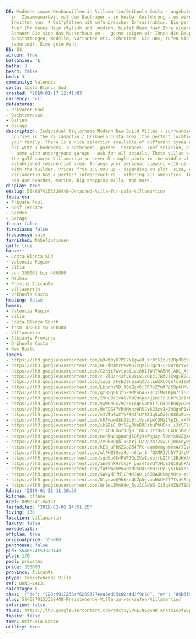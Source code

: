 ```yaml
---
DE: Moderne Luxus-Neubauvillen in Villamartin/Orihuela Costa - angeboten durch maxgoldhouse
  in  Zusammenarbeit mit dem Bauträger - in bester Ausführung - es wird Ihnen gefallen.
  Inmitten von  4 Golfplätzen mit umfangreicher Infrastruktur. Ein perfekter Platz
  fuer Ihr neues Heim stylish und  modern, bietet Raum fuer Ihre eigenen Gestaltungsideen.
  Schauen Sie sich das Musterhaus an -  gerne zeigen wir Ihnen die Bauplätze, Grössen,
  Ausstattungen, Modelle, Varianten etc. schreiben  Sie uns, rufen Sie an, Terminvereinbarungen
  jederzeit. Eine gute Wahl.
ES: ES
aircon: true
balconies: '1'
baths: 3
beach: false
beds: 3
community: Valencia
costa: Costa Blanca Süd
created: '2019-01-17 12:41:03'
currency: null
defeatures:
- Privater Pool
- Dachterrasse
- Garten
- Garage
description: Individual taylormade Modern New Build Villas - surrounded by 5 golf
  courses in the Villamartin / Orihuela Costa area, the perfect location for you and
  your family. There is a nice selection available of different types amd style -
  all with 3 bedrooms, 3 bathrooms, garden, terraces, roof solarium, private pool
  - some with underground garage - ask for all details. These villas are located near
  the golf course Villamartin on several single plots in the middle of a pleasant
  established residential area. Arrange your personal viewing with us - in partnership
  with the builder. Prices from 355.000 up - depending on plot  size, garage etc..
  Villamartin has a perfect infrastructure - offering all amenities. And is next  to
  sea and beaches, marina, big shopping malls. And more.
display: true
enslug: 5646874153320448-Detached-Villa-for-sale-Villamartin/
features:
- Private Pool
- Roof Terrace
- Garden
- Garage
finca: false
fireplace: false
frequency: sale
furnished: Möbeloptionen
golf: true
hauser:
- Costa Blanca Süd
- Valencia Region
- Villa
- von 300001 bis 400000
- Neubau
- Provinz Alicante
- Villamartin
- Orihuela Costa
heating: false
homes:
- Valencia Region
- Villa
- Costa Blanca South
- from 300001 to 400000
- Villamartin
- Alicante Province
- Orihuela Costa
- New Build
images:
- https://lh3.googleusercontent.com/a9xtoyU7PE7N1gwaR_XrXtS1oufZDpMO60ra_PNGuykVssnkNdvZPyNV71QyQjF3U5ZfSAMNKzDX7cI0dRT0IA=w640-rj-e30-l100
- https://lh3.googleusercontent.com/HLFfMAMrPewXBIrqVIBTgcN-G-wnt0PYwz1VNapEoXMzq8pPFrG8qlTspXy9huvLNmA-0MIdlbcRcGQilIig=w640-rj-e30-l100
- https://lh3.googleusercontent.com/C2Kit7wvtpoiLwi6hIIWhTAA5M6_AB1_Actkjyzgc8tpEcXvr_AHJ57MqNr16TgNv_dlYF4slQdyXSEtsp2Ksg=w640-rj-e30-l100
- https://lh3.googleusercontent.com/c-8lQdr4Jtv0v5L81xQDsI7BfVis9g1R2CJQw_deGdpaLAlCcNtXWtA-hpYi5SfZ3y-0VxKBhmG6u0IYitLp=w640-rj-e30-l100
- https://lh3.googleusercontent.com/iwpi_2FsE29r5zAgX33liW2XCUQnTcDIsBMj9zxAgO6A0pFI87iGNJZVoW_Jc2UpwE98D6m4n7MypRRm5cWA=w640-rj-e30-l100
- https://lh3.googleusercontent.com/LkprnsVD_O6YBgy6jCRYvZYmfPp59pAHMvlJ35Hw5hZDIJTKEPhPq0Sz5bvR1BZ7O70CmxYVMw81FO4C8HZ7=w640-rj-e30-l100
- https://lh3.googleusercontent.com/qzHGg0b3z5ZsMMyG4SXsCxlMWTKpW7il6P3sIjCJPmpel85lvIlDI0DgYIRAdBlQ6aX_hv82PHygTNg7MM7T=w640-rj-e30-l100
- https://lh3.googleusercontent.com/ZMHu9qIv4kVToE9GppXj2uC7duUHPtZcIrR_hdByOLDqfcpIYAOCpGxMwM3E6UuyGWEnPAe0vZBaglsf8CTU=w640-rj-e30-l100
- https://lh3.googleusercontent.com/VwWFbOyZ9Z36IoqLSwK8T7IQIQeBUBywOHURD6z70FEnt4DNsgcDSjmCrCPVj1L5H7r3K17bK9i0T9TjoElz=w640-rj-e30-l100
- https://lh3.googleusercontent.com/deFOS47VRHMYnz0R5CvK23zv14Z9QgnP1vbM57-9KOAEEbSsUQFLl7MWnhVKT5ighySqOTKx4RqLEVEfnKM=w640-rj-e30-l100
- https://lh3.googleusercontent.com/eJVTa9wCYhFSKJlUY8B3qSwQi6nO8Qu9Uwg7L7IkdCmsoDlRnM0ZXlzQ4L5h4X5vjJuatnW9Mu3u7pIpPSs9=w640-rj-e30-l100
- https://lh3.googleusercontent.com/kRFmuwG8kQ9U3fiVszKLmCDMi1YpIk_rKFPHHF9CY0VphPJyFmQ_Q4u4Dy5aU6Np-3AtaFpYKGZXeWe6fIs=w640-rj-e30-l100
- https://lh3.googleusercontent.com/ik99i8_8fGEy3WuBHJabuPhH64a_i3zSPYzDt98Gngjv0JF8G5s6yPQjdOnF61DfITXE0AWda1gkkTOfu0U=w640-rj-e30-l100
- https://lh3.googleusercontent.com/rI4bJUXurdUj0_ibkuu3z7dv0LUuUc5bZ6V2g2uaSbkuwqK0NvK4UMuDDszAwgv7tqGOdp99DkY-cBkz2kk=w640-rj-e30-l100
- https://lh3.googleusercontent.com/nehlN8xpaWnjlEPy9xWypXy-lQWtkHxZjA64sWHIN5chFXGtFdn25rpdyZmn_zAXVjWFeNKUrH6MMhq8nNYe=w640-rj-e30-l100
- https://lh3.googleusercontent.com/ZV9kxQQbluSzYjIUZDpzb72vvCEjmnXeywyJvIqUcxBYDI6_rAJYmv-vN-eT0c6R1M-XZEbh4KCOGLWTrY4=w640-rj-e30-l100
- https://lh3.googleusercontent.com/kEB_aPhKZGp2647Fc-damQmmynNmxAr7QydqnsbBzkVPxCFZSxCqHsgYGU4b8EWbf5YSZi6YrGxuprUkNy-9=w640-rj-e30-l100
- https://lh3.googleusercontent.com/ulFKE8OvzHo-h0twj6-fSXMFJVhhY7d4LWlCeZva-73NWIy86zhVuZ0Ydb66ZarAlxgX0E6uSlEsxiCM3vYz=w640-rj-e30-l100
- https://lh3.googleusercontent.com/sgdtuGK4PWPJOpZVwIcuvjfL9Chl2BdKYAq7pPjE0ZfY66_lwAbmt47vOW2UzvYbnX7dmTNI6uhv902KBzmb=w640-rj-e30-l100
- https://lh3.googleusercontent.com/abelhR9rCAjP_pus4f2nUYJHuESQsGghPApU1x0b9c1wax2AruDfmIFr4HTPnFtN7Ulku9roWP70ihsMFw74ug=w640-rj-e30-l100
- https://lh3.googleusercontent.com/fWfRWomPuuHadGS8DEoH01LQzLy51bAXooZp-JCsXv9wp8XjGc4DQofvaKZaOZ304BOJKloajhRyAc1QNV07VQ=w640-rj-e30-l100
- https://lh3.googleusercontent.com/SWxydEfMlCP4M2uO_c65DABKNmpVOte-YcYDrbBBWH8APen2SFoobVahe-DuQV9swfkNYbcwaD0k4nnGdg=w640-rj-e30-l100
- https://lh3.googleusercontent.com/D1ydvmQ9h6kc4UZpQjvxoHAUHZ77IsUsSdpH2vowgwKRj2Vh0LuQgt6r0hw8tR6rdDULlYS-_O1FlGlQtNJmjA=w640-rj-e30-l100
- https://lh3.googleusercontent.com/WrBsLZMm8Hw_5yz1CGqWE-Zi3q84ZNVTSDnC6qMXhP802NxGqbfYgfYIbgRJ_pln9OOhjHNO4_0yfLm18VpN=w640-rj-e30-l100
kdate: '2019-01-31 11:30:26'
kitchen: offene
kref: DHN3-AC-V4131
lastedited: '2019-02-02 14:51:25'
living: 130
location: Villamartin
luxury: false
moredetails: ''
offplan: true
originalprice: 355000
penthouse: false
pid: 5646874153320448
plot: 170
pool: privates
price: 355000
province: Alicante
ptype: Freistehende Villa
ref: DHN3-V4131
salestage: 0
shas: '{"de": "120c9917236af6239377eea6ad05c02c4d2f9c68", "en": "06b3f53594768f9e30a91324aedab43daec4e26a"}'
slug: 5646874153320448-Freistehende-Villa-zu-verkaufen-Villamartin/
solarium: false
thumb: https://lh3.googleusercontent.com/a9xtoyU7PE7N1gwaR_XrXtS1oufZDpMO60ra_PNGuykVssnkNdvZPyNV71QyQjF3U5ZfSAMNKzDX7cI0dRT0IA=w400-h240-n-rj-e30-l100
topsix: false
town: Orihuela Costa
utility: true
---
```

